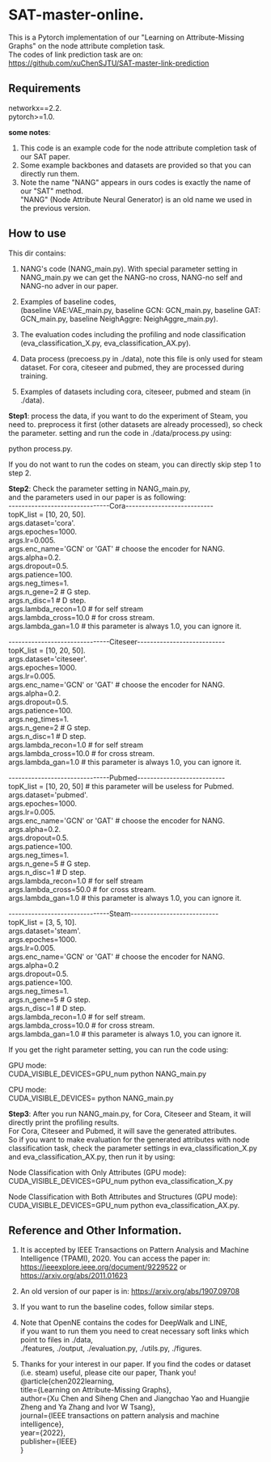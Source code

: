 # SAT-master-online.  
This is a Pytorch implementation of our "Learning on Attribute-Missing Graphs" on the node attribute completion task.  
The codes of link prediction task are on: https://github.com/xuChenSJTU/SAT-master-link-prediction    

## Requirements 
networkx==2.2.   
pytorch>=1.0.   

**some notes**:   
1. This code is an example code for the node attribute completion task of our SAT paper.  
2. Some example backbones and datasets are provided so that you can directly run them.  
3. Note the name "NANG" appears in ours codes is exactly the name of our "SAT" method.  
"NANG" (Node Attribute Neural Generator) is an old name we used in the previous version.  

## How to use  
This dir contains:  
1. NANG's code (NANG_main.py). 
With special parameter setting in NANG_main.py we can get the NANG-no cross, NANG-no self and NANG-no adver in our paper. 

2. Examples of baseline codes,  
(baseline VAE:VAE_main.py, baseline GCN: GCN_main.py, baseline GAT: GCN_main.py, baseline NeighAggre: NeighAggre_main.py). 

3. The evaluation codes including the profiling and node classification (eva_classification_X.py, eva_classification_AX.py). 

4. Data process (precoess.py in ./data), note this file is only used for steam dataset. For cora, citeseer and pubmed, they 
are processed during training.  

5. Examples of datasets including cora, citeseer, pubmed and steam (in ./data). 

**Step1**: process the data, if you want to do the experiment of Steam, you need to. 
preprocess it first (other datasets are already processed), so check the parameter. 
setting and run the code in ./data/process.py using:  

python process.py. 

If you do not want to run the codes on steam, you can directly skip step 1 to step 2.  

**Step2**: Check the parameter setting in NANG_main.py,   
and the parameters used in our paper is as following:  
-------------------------------Cora---------------------------    
topK_list = [10, 20, 50].   
args.dataset='cora'.   
args.epoches=1000.   
args.lr=0.005.   
args.enc_name='GCN' or 'GAT' # choose the encoder for NANG.   
args.alpha=0.2.   
args.dropout=0.5.   
args.patience=100.   
args.neg_times=1.   
args.n_gene=2  # G step.   
args.n_disc=1  # D step.   
args.lambda_recon=1.0  # for self stream    
args.lambda_cross=10.0 # for cross stream.   
args.lambda_gan=1.0   # this parameter is always 1.0, you can ignore it.   

-------------------------------Citeseer---------------------------    
topK_list = [10, 20, 50].   
args.dataset='citeseer'.   
args.epoches=1000.   
args.lr=0.005.   
args.enc_name='GCN' or 'GAT' # choose the encoder for NANG.   
args.alpha=0.2.   
args.dropout=0.5.   
args.patience=100.   
args.neg_times=1.   
args.n_gene=2  # G step.   
args.n_disc=1  # D step.   
args.lambda_recon=1.0  # for self stream      
args.lambda_cross=10.0 # for cross stream.   
args.lambda_gan=1.0   # this parameter is always 1.0, you can ignore it.   

-------------------------------Pubmed---------------------------    
topK_list = [10, 20, 50] # this parameter will be useless for Pubmed.   
args.dataset='pubmed'.   
args.epoches=1000.   
args.lr=0.005.   
args.enc_name='GCN' or 'GAT' # choose the encoder for NANG.   
args.alpha=0.2.   
args.dropout=0.5.   
args.patience=100.   
args.neg_times=1.   
args.n_gene=5  # G step.   
args.n_disc=1  # D step.   
args.lambda_recon=1.0  # for self stream    
args.lambda_cross=50.0 # for cross stream.   
args.lambda_gan=1.0   # this parameter is always 1.0, you can ignore it.   

-------------------------------Steam---------------------------  
topK_list = [3, 5, 10].   
args.dataset='steam'.   
args.epoches=1000.   
args.lr=0.005.   
args.enc_name='GCN' or 'GAT' # choose the encoder for NANG.   
args.alpha=0.2    
args.dropout=0.5.   
args.patience=100.   
args.neg_times=1.   
args.n_gene=5  # G step.   
args.n_disc=1  # D step.   
args.lambda_recon=1.0  # for self stream.   
args.lambda_cross=10.0 # for cross stream.   
args.lambda_gan=1.0   # this parameter is always 1.0, you can ignore it.   

If you get the right parameter setting, you can run the code using:    

GPU mode:    
CUDA_VISIBLE_DEVICES=GPU_num python NANG_main.py    

CPU mode:    
CUDA_VISIBLE_DEVICES=<space> python NANG_main.py   

**Step3**: After you run NANG_main.py, for Cora, Citeseer and Steam, it will directly print the profiling results.    
For Cora, Citeseer and Pubmed, it will save the generated attributes.    
So if you want to make evaluation for the generated attributes with node classification task, check the parameter settings in 
eva_classification_X.py and eva_classification_AX.py, then run it by using:    

Node Classification with Only Attributes (GPU mode):    
CUDA_VISIBLE_DEVICES=GPU_num python eva_classification_X.py   

Node Classification with Both Attributes and Structures (GPU mode):    
CUDA_VISIBLE_DEVICES=GPU_num python eva_classification_AX.py. 
 
 
## Reference and Other Information. 
1. It is accepted by IEEE Transactions on Pattern Analysis and Machine Intelligence (TPAMI), 2020. 
You can access the paper in: https://ieeexplore.ieee.org/document/9229522 or https://arxiv.org/abs/2011.01623     

2. An old version of our paper is in: https://arxiv.org/abs/1907.09708  
 
3. If you want to run the baseline codes, follow similar steps.  

4. Note that OpenNE contains the codes for DeepWalk and LINE,   
if you want to run them you need to creat necessary soft links which point to files in ./data,   
./features, ./output, ./evaluation.py, ./utils.py, ./figures.   

5. Thanks for your interest in our paper.  If you find the codes or dataset (i.e. steam) useful, please cite our paper, Thank you!  
@article{chen2022learning,  
  title={Learning on Attribute-Missing Graphs},  
  author={Xu Chen and Siheng Chen and Jiangchao Yao and Huangjie Zheng and Ya Zhang and Ivor W Tsang},  
  journal={IEEE transactions on pattern analysis and machine intelligence},  
  year={2022},  
  publisher={IEEE}  
}  

